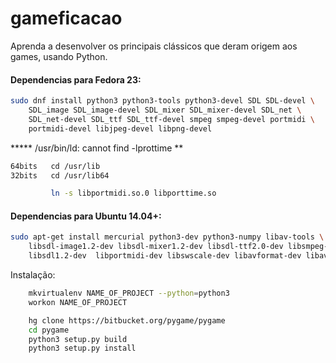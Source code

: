 # gameficacao

Aprenda a desenvolver os principais clássicos que deram origem aos games, usando Python.

#### Dependencias para Fedora 23:
```sh
sudo dnf install python3 python3-tools python3-devel SDL SDL-devel \
	SDL_image SDL_image-devel SDL_mixer SDL_mixer-devel SDL_net \
	SDL_net-devel SDL_ttf SDL_ttf-devel smpeg smpeg-devel portmidi \
	portmidi-devel libjpeg-devel libpng-devel
```

***** /usr/bin/ld: cannot find -lprottime **
```sh
64bits	 cd /usr/lib
32bits	 cd /usr/lib64

		 ln -s libportmidi.so.0 libporttime.so
```

#### Dependencias para Ubuntu 14.04+:
```sh
sudo apt-get install mercurial python3-dev python3-numpy libav-tools \
    libsdl-image1.2-dev libsdl-mixer1.2-dev libsdl-ttf2.0-dev libsmpeg-dev \
    libsdl1.2-dev  libportmidi-dev libswscale-dev libavformat-dev libavcodec-dev
```

Instalação:

```sh
	mkvirtualenv NAME_OF_PROJECT --python=python3
	workon NAME_OF_PROJECT

	hg clone https://bitbucket.org/pygame/pygame
	cd pygame
	python3 setup.py build
	python3 setup.py install
```
